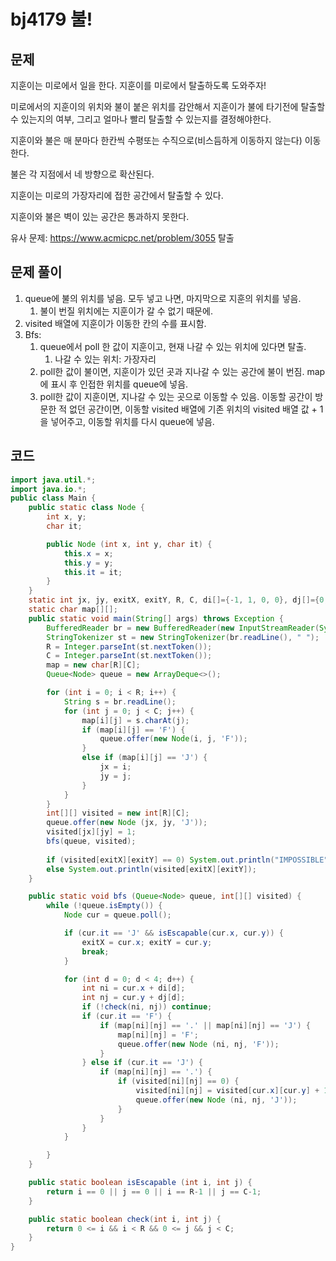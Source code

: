 # bj4179 불!

## 문제

지훈이는 미로에서 일을 한다. 지훈이를 미로에서 탈출하도록 도와주자!

미로에서의 지훈이의 위치와 불이 붙은 위치를 감안해서 지훈이가 불에 타기전에 탈출할 수 있는지의 여부, 그리고 얼마나 빨리 탈출할 수 있는지를 결정해야한다.

지훈이와 불은 매 분마다 한칸씩 수평또는 수직으로(비스듬하게 이동하지 않는다) 이동한다.

불은 각 지점에서 네 방향으로 확산된다.

지훈이는 미로의 가장자리에 접한 공간에서 탈출할 수 있다.

지훈이와 불은 벽이 있는 공간은 통과하지 못한다.

유사 문제: https://www.acmicpc.net/problem/3055 탈출

## 문제 풀이

1. queue에 불의 위치를 넣음. 모두 넣고 나면, 마지막으로 지훈의 위치를 넣음. 
   1. 불이 번질 위치에는 지훈이가 갈 수 없기 때문에.
2. visited 배열에 지훈이가 이동한 칸의 수를 표시함.
3. Bfs:
   1. queue에서 poll 한 값이 지훈이고, 현재 나갈 수 있는 위치에 있다면 탈출. 
      1. 나갈 수 있는 위치: 가장자리
   2. poll한 값이 불이면, 지훈이가 있던 곳과 지나갈 수 있는 공간에 불이 번짐. map에 표시 후 인접한 위치를 queue에 넣음.
   3. poll한 값이 지훈이면, 지나갈 수 있는 곳으로 이동할 수 있음. 이동할 공간이 방문한 적 없던 공간이면, 이동할 visited 배열에 기존 위치의 visited 배열 값 + 1 을 넣어주고, 이동할 위치를 다시 queue에 넣음. 

## 코드

```java
import java.util.*;
import java.io.*;
public class Main {
    public static class Node {
        int x, y;
        char it;

        public Node (int x, int y, char it) {
            this.x = x;
            this.y = y;
            this.it = it;
        }
    }
    static int jx, jy, exitX, exitY, R, C, di[]={-1, 1, 0, 0}, dj[]={0, 0, -1, 1};
    static char map[][];
    public static void main(String[] args) throws Exception {
        BufferedReader br = new BufferedReader(new InputStreamReader(System.in));
        StringTokenizer st = new StringTokenizer(br.readLine(), " ");
        R = Integer.parseInt(st.nextToken());
        C = Integer.parseInt(st.nextToken());
        map = new char[R][C];
        Queue<Node> queue = new ArrayDeque<>();

        for (int i = 0; i < R; i++) {
            String s = br.readLine();
            for (int j = 0; j < C; j++) {
                map[i][j] = s.charAt(j);
                if (map[i][j] == 'F') {
                    queue.offer(new Node(i, j, 'F'));
                }
                else if (map[i][j] == 'J') {
                    jx = i;
                    jy = j;
                }
            }
        }
        int[][] visited = new int[R][C];
        queue.offer(new Node (jx, jy, 'J'));
        visited[jx][jy] = 1;
        bfs(queue, visited);
      
        if (visited[exitX][exitY] == 0) System.out.println("IMPOSSIBLE");
        else System.out.println(visited[exitX][exitY]);
    }

    public static void bfs (Queue<Node> queue, int[][] visited) {
        while (!queue.isEmpty()) {
            Node cur = queue.poll();

            if (cur.it == 'J' && isEscapable(cur.x, cur.y)) {
                exitX = cur.x; exitY = cur.y;
                break;
            }

            for (int d = 0; d < 4; d++) {
                int ni = cur.x + di[d];
                int nj = cur.y + dj[d];
                if (!check(ni, nj)) continue;
                if (cur.it == 'F') {
                    if (map[ni][nj] == '.' || map[ni][nj] == 'J') {
                        map[ni][nj] = 'F';
                        queue.offer(new Node (ni, nj, 'F'));
                    }
                } else if (cur.it == 'J') {
                    if (map[ni][nj] == '.') {
                        if (visited[ni][nj] == 0) {
                            visited[ni][nj] = visited[cur.x][cur.y] + 1;
                            queue.offer(new Node (ni, nj, 'J'));
                        }
                    }
                }
            }

        }
    }

    public static boolean isEscapable (int i, int j) {
        return i == 0 || j == 0 || i == R-1 || j == C-1;
    }

    public static boolean check(int i, int j) {
        return 0 <= i && i < R && 0 <= j && j < C;
    }
}

```

